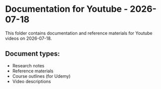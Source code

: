 # Documentation for Youtube - 2026-07-18

This folder contains documentation and reference materials for Youtube videos on 2026-07-18.

## Document types:
- Research notes
- Reference materials
- Course outlines (for Udemy)
- Video descriptions
